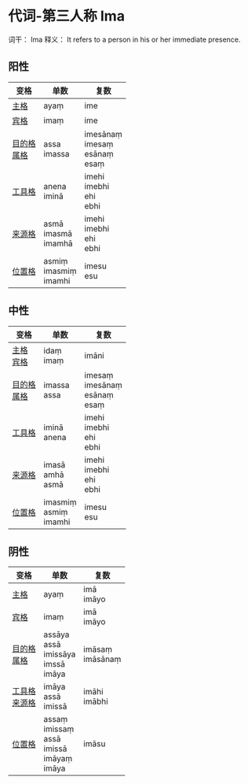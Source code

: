 # 代词-第三人称 Ima

词干： Ima
释义： It refers to a person in his or her immediate presence.

## 阳性
| 变格 | 单数 | 复数  |
| --- | ---- | --- |
| [主格](nom.md) | ayaṃ | ime |   
| [宾格](acc.md) | imaṃ | ime |  
| [目的格](dat.md)<br>[属格](gen.md) | assa<br>imassa | imesānaṃ<br>imesaṃ<br>esānaṃ<br>esaṃ |
| [工具格](instr.md) | anena<br>iminā | imehi<br>imebhi<br>ehi<br>ebhi |
| [来源格](abl.md) | asmā<br>imasmā<br>imamhā  | imehi<br>imebhi<br>ehi<br>ebhi |  
| [位置格](loc.md) | asmiṃ<br>imasmiṃ<br>imamhi  | imesu<br>esu  |


## 中性
| 变格 | 单数 | 复数  |
| --- | ---- | --- |
| [主格](nom.md)<br>[宾格](acc.md) | idaṃ<br>imaṃ  | imāni |    
| [目的格](dat.md)<br>[属格](gen.md) | imassa<br>assa  | imesaṃ<br>imesānaṃ<br>esānaṃ<br>esaṃ  |
| [工具格](instr.md) | iminā<br>anena  | imehi<br>imebhi<br>ehi<br>ebhi  |
| [来源格](abl.md) | imasā<br>amhā<br>asmā  | imehi<br>imebhi<br>ehi<br>ebhi  |  
| [位置格](loc.md) | imasmiṃ<br>asmiṃ<br>imamhi  | imesu<br>esu  |


## 阴性
| 变格 | 单数 | 复数  |
| --- | ---- | --- |
| [主格](nom.md) | ayaṃ | imā<br>imāyo  |   
| [宾格](acc.md) | imaṃ | imā<br>imāyo  |  
| [目的格](dat.md)<br>[属格](gen.md) | assāya<br>assā<br>imissāya<br>imssā<br>imāya  | imāsaṃ<br>imāsānaṃ  |
| [工具格](instr.md)<br>[来源格](abl.md) | imāya<br>assā<br>imissā  | imāhi<br>imābhi  |
| [位置格](loc.md) | assaṃ<br>imissaṃ<br>assā<br>imissā<br>imāyaṃ<br>imāya  | imāsu |